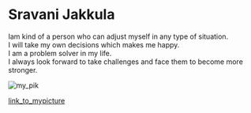 # Sravani Jakkula
Iam kind of a person who can adjust myself in any type of situation.<br>I will take my own decisions which makes me happy.<br>I am a problem solver in my life.<br>I always look forward to take challenges and face them to become more stronger.

![my_pik](https://user-images.githubusercontent.com/97769309/152074257-71719c99-99d0-4f63-8319-c2761993cb99.jpeg)

[link_to_mypicture](https://user-images.githubusercontent.com/97769309/152074257-71719c99-99d0-4f63-8319-c2761993cb99.jpeg)